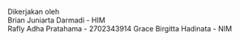 Dikerjakan oleh <br />
Brian Juniarta Darmadi - HIM <br />
Rafly Adha Pratahama - 2702343914
Grace Birgitta Hadinata - NIM
